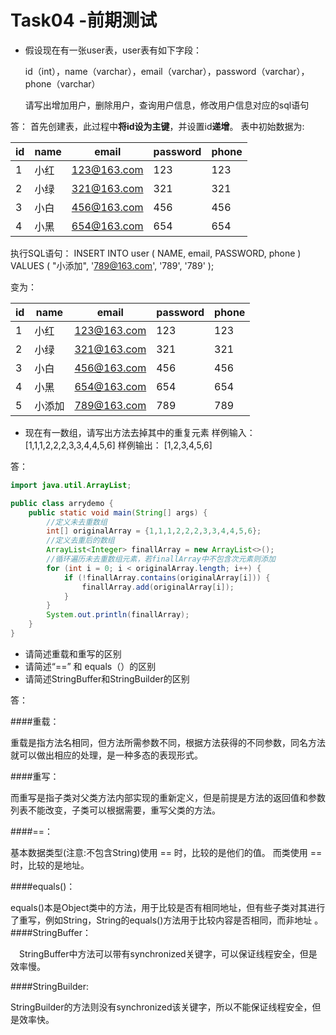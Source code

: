 # Task04 -前期测试


+  假设现在有一张user表，user表有如下字段：
    
    id（int），name（varchar），email（varchar），password（varchar），phone（varchar）
    
     请写出增加用户，删除用户，查询用户信息，修改用户信息对应的sql语句

答：
  首先创建表，此过程中**将id设为主键**，并设置id**递增**。
 表中初始数据为:


 |id|name|email|password|phone|  
 |--|----|-----------|-----|----|  
 |1 |小红|123@163.com|123	|123|  
 |2 |小绿|321@163.com|321	|321|  
 |3 |小白|456@163.com|456	|456|  
 |4 |小黑|654@163.com|654	|654|  


执行SQL语句：
INSERT INTO user ( NAME, email, PASSWORD, phone )
VALUES
	( "小添加", '789@163.com', '789', '789' );

变为：


|id|name|email|password|phone|  
 |--|----|-----------|-----|----|  
 |1 |小红|123@163.com|123	|123|  
 |2 |小绿|321@163.com|321	|321|  
 |3 |小白|456@163.com|456	|456|  
 |4 |小黑|654@163.com|654	|654|  
 |5	|小添加|789@163.com|789 |789|  


+ 现在有一数组，请写出方法去掉其中的重复元素
    样例输入： [1,1,1,2,2,2,3,3,4,4,5,6]
    样例输出： [1,2,3,4,5,6]

答：
``` java
import java.util.ArrayList;

public class arrydemo {
    public static void main(String[] args) {
        //定义未去重数组
        int[] originalArray = {1,1,1,2,2,2,3,3,4,4,5,6};
        //定义去重后的数组
        ArrayList<Integer> finallArray = new ArrayList<>();
        //循环遍历未去重数组元素，若finallArray中不包含次元素则添加
        for (int i = 0; i < originalArray.length; i++) {
            if (!finallArray.contains(originalArray[i])) {
                finallArray.add(originalArray[i]);
            }
        }
        System.out.println(finallArray);
    }
}
```


+ 请简述重载和重写的区别
+ 请简述“==” 和 equals（）的区别
+ 请简述StringBuffer和StringBuilder的区别

答：

####重载：


重载是指方法名相同，但方法所需参数不同，根据方法获得的不同参数，同名方法就可以做出相应的处理，是一种多态的表现形式。

####重写：


而重写是指子类对父类方法内部实现的重新定义，但是前提是方法的返回值和参数列表不能改变，子类可以根据需要，重写父类的方法。

####==：


基本数据类型(注意:不包含String)使用 == 时，比较的是他们的值。
而类使用 == 时，比较的是地址。

####equals()：


equals()本是Object类中的方法，用于比较是否有相同地址，但有些子类对其进行了重写，例如String，String的equals()方法用于比较内容是否相同，而非地址
。
####StringBuffer：


　StringBuffer中方法可以带有synchronized关键字，可以保证线程安全，但是效率慢。

####StringBuilder:


StringBuilder的方法则没有synchronized该关键字，所以不能保证线程安全，但是效率快。